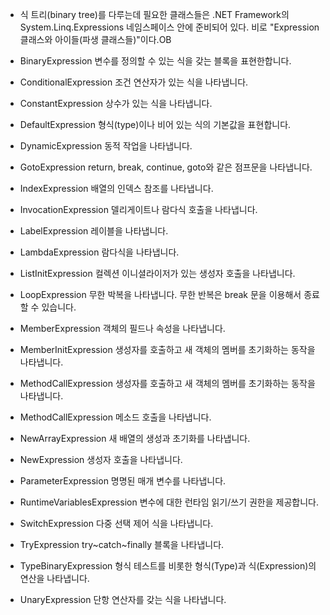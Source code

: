 + 식 트리(binary tree)를 다루는데 필요한 클래스들은 .NET Framework의 System.Linq.Expressions 네임스페이스 안에 준비되어 있다. 비로 "Expression 클래스와 아이들(파생 클래스들)"이다.OB

+ BinaryExpression
변수를 정의할 수 있는 식을 갖는 블록을 표현한합니다.
+ ConditionalExpression
조건 연산자가 있는 식을 나타냅니다.
+ ConstantExpression
상수가 있는 식을 나타냅니다.
+ DefaultExpression
형식(type)이나 비어 있는 식의 기본값을 표현합니다.
+ DynamicExpression
동적 작업을 나타냅니다.
+ GotoExpression
return, break, continue, goto와 같은 점프문을 나타냅니다.
+ IndexExpression
배열의 인덱스 참조를 나타냅니다.
+ InvocationExpression
델리게이트나 람다식 호출을 나타냅니다.
+ LabelExpression
레이블을 나타냅니다.
+ LambdaExpression
람다식을 나타냅니다.
+ ListInitExpression
컬렉션 이니셜라이저가 있는 생성자 호출을 나타냅니다.
+ LoopExpression
무한 박복을 나타냅니다. 무한 반복은 break 문을 이용해서 종료할 수 있습니다.
+ MemberExpression
객체의 필드나 속성을 나타냅니다.
+ MemberInitExpression
생성자를 호출하고 새 객체의 멤버를 초기화하는 동작을 나타냅니다.
+ MethodCallExpression
생성자를 호출하고 새 객체의 멤버를 초기화하는 동작을 나타냅니다.
+ MethodCallExpression
메소드 호출을 나타냅니다.
+ NewArrayExpression
새 배열의 생성과 초기화를 나타냅니다.
+ NewExpression
생성자 호출을 나타냅니다.
+ ParameterExpression
명명된 매개 변수를 나타냅니다.
+ RuntimeVariablesExpression
변수에 대한 런타임 읽기/쓰기 권한을 제공합니다.
+ SwitchExpression
다중 선택 제어 식을 나타냅니다.
+ TryExpression
try~catch~finally 블록을 나타냅니다.
+ TypeBinaryExpression
형식 테스트를 비롯한 형식(Type)과 식(Expression)의 연산을 나타냅니다.
+ UnaryExpression
단항 연산자를 갖는 식을 나타냅니다.
